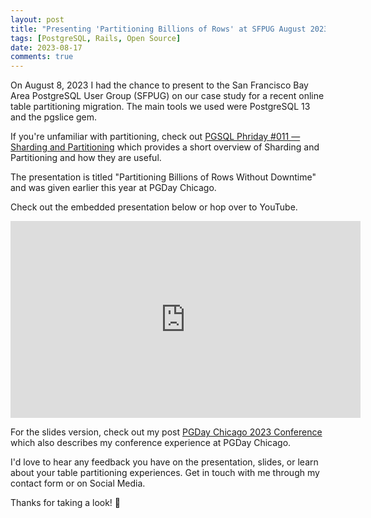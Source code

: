 ```yaml
---
layout: post
title: "Presenting 'Partitioning Billions of Rows' at SFPUG August 2023"
tags: [PostgreSQL, Rails, Open Source]
date: 2023-08-17
comments: true
---
```



On August 8, 2023 I had the chance to present to the San Francisco Bay Area PostgreSQL User Group (SFPUG) on our case study for a recent online table partitioning migration. The main tools we used were PostgreSQL 13 and the pgslice gem.

If you're unfamiliar with partitioning, check out [PGSQL Phriday #011 — Sharding and Partitioning](/blog/2023/08/04/postgresql-sharding-partitioning-pgsql-phriday-011) which provides a short overview of Sharding and Partitioning and how they are useful.

The presentation is titled "Partitioning Billions of Rows Without Downtime" and was given earlier this year at PGDay Chicago.

Check out the embedded presentation below or hop over to YouTube.

<iframe width="560" height="315" src="https://www.youtube.com/embed/W8d3roay29w" title="YouTube video player" frameborder="0" allow="accelerometer; autoplay; clipboard-write; encrypted-media; gyroscope; picture-in-picture; web-share" allowfullscreen></iframe>

For the slides version, check out my post [PGDay Chicago 2023 Conference](/blog/2023/05/24/pgday-chicago) which also describes my conference experience at PGDay Chicago.

I'd love to hear any feedback you have on the presentation, slides, or learn about your table partitioning experiences. Get in touch with me through my contact form or on Social Media.

Thanks for taking a look! 👋
